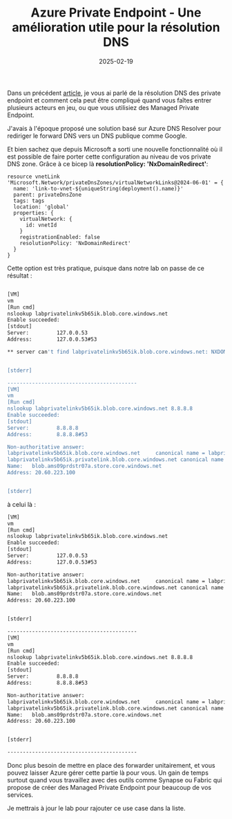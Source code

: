 ﻿---
layout: post
title: Azure Private Endpoint - Une amélioration utile pour la résolution DNS
date: 2025-02-19
categories: [ "Azure", "Network", "Private Endpoint" ]
githubcommentIdtoreplace: 
---

Dans un précédent [article](https://woivre.fr/blog/2024/03/azure-private-endpoint-et-si-on-jetait-un-oeil-a-la-resolution-dns), je vous ai parlé de la résolution DNS des private endpoint et comment cela peut être compliqué quand vous faîtes entrer plusieurs acteurs en jeu, ou que vous utilisiez des Managed Private Endpoint.

J'avais à l'époque proposé une solution basé sur Azure DNS Resolver pour rediriger le forward DNS vers un DNS publique comme Google.

Et bien sachez que depuis Microsoft a sorti une nouvelle fonctionnalité où il est possible de faire porter cette configuration au niveau de vos private DNS zone. Grâce à ce bicep là __resolutionPolicy: 'NxDomainRedirect'__:

```bicep
resource vnetLink 'Microsoft.Network/privateDnsZones/virtualNetworkLinks@2024-06-01' = {
  name: 'link-to-vnet-${uniqueString(deployment().name)}'
  parent: privateDnsZone
  tags: tags
  location: 'global'
  properties: {
    virtualNetwork: {
      id: vnetId
    }
    registrationEnabled: false
    resolutionPolicy: 'NxDomainRedirect'
  }
}
```

Cette option est très pratique, puisque dans notre lab on passe de ce résultat : 

```bash

[VM]
vm
[Run cmd]
nslookup labprivatelinkv5b65ik.blob.core.windows.net
Enable succeeded:
[stdout]
Server:         127.0.0.53
Address:        127.0.0.53#53

** server can't find labprivatelinkv5b65ik.blob.core.windows.net: NXDOMAIN


[stderr]

------------------------------------------
[VM]
vm
[Run cmd]
nslookup labprivatelinkv5b65ik.blob.core.windows.net 8.8.8.8
Enable succeeded:
[stdout]
Server:         8.8.8.8
Address:        8.8.8.8#53

Non-authoritative answer:
labprivatelinkv5b65ik.blob.core.windows.net     canonical name = labprivatelinkv5b65ik.privatelink.blob.core.windows.net.
labprivatelinkv5b65ik.privatelink.blob.core.windows.net canonical name = blob.ams09prdstr07a.store.core.windows.net.
Name:   blob.ams09prdstr07a.store.core.windows.net
Address: 20.60.223.100


[stderr]
```

à celui là :

```bash
[VM]
vm
[Run cmd]
nslookup labprivatelinkv5b65ik.blob.core.windows.net
Enable succeeded:
[stdout]
Server:         127.0.0.53
Address:        127.0.0.53#53

Non-authoritative answer:
labprivatelinkv5b65ik.blob.core.windows.net     canonical name = labprivatelinkv5b65ik.privatelink.blob.core.windows.net.
labprivatelinkv5b65ik.privatelink.blob.core.windows.net canonical name = blob.ams09prdstr07a.store.core.windows.net.
Name:   blob.ams09prdstr07a.store.core.windows.net
Address: 20.60.223.100


[stderr]

------------------------------------------
[VM]
vm
[Run cmd]
nslookup labprivatelinkv5b65ik.blob.core.windows.net 8.8.8.8
Enable succeeded:
[stdout]
Server:         8.8.8.8
Address:        8.8.8.8#53

Non-authoritative answer:
labprivatelinkv5b65ik.blob.core.windows.net     canonical name = labprivatelinkv5b65ik.privatelink.blob.core.windows.net.
labprivatelinkv5b65ik.privatelink.blob.core.windows.net canonical name = blob.ams09prdstr07a.store.core.windows.net.
Name:   blob.ams09prdstr07a.store.core.windows.net
Address: 20.60.223.100


[stderr]

------------------------------------------
```

Donc plus besoin de mettre en place des forwarder unitairement, et vous pouvez laisser Azure gérer cette partie là pour vous. Un gain de temps surtout quand vous travaillez avec des outils comme Synapse ou Fabric qui propose de créer des Managed Private Endpoint pour beaucoup de vos services.

Je mettrais à jour le lab pour rajouter ce use case dans la liste.
